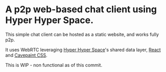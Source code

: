 # A p2p web-based chat client using Hyper Hyper Space.

This simple chat client can be hosted as a static website, and works fully p2p.

It uses WebRTC leveraging [Hyper Hyper Space](https://github.com/hyperhyperspace/hyperhyperspace-core)'s shared data layer, [React](https://reactjs.org) and [Cavepaint CSS](https://cavepaint.github.io/cavepaintcss/).

This is WIP - non functional as of this commit.